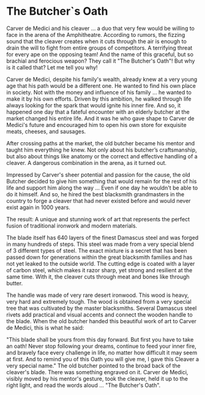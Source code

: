 # The Butcher\`s Oath

Carver de Medici and his cleaver ... a duo that very few would be willing to face in the arena of the Amphitheatre. According to rumors, the fizzing sound that the cleaver creates when it cuts through the air is enough to drain the will to fight from entire groups of competitors. A terrifying threat for every ape on the opposing team! And the name of this graceful, but so brachial and ferocious weapon? They call it "The Butcher's Oath"! But why is it called that? Let me tell you why!

&#x20;Carver de Medici, despite his family's wealth, already knew at a very young age that his path would be a different one. He wanted to find his own place in society. Not with the money and influence of his family ... he wanted to make it by his own efforts. Driven by this ambition, he walked through life always looking for the spark that would ignite his inner fire. And so, it happened one day that a fateful encounter with an elderly butcher at the market changed his entire life. And it was he who gave shape to Carver de Medici's future and encouraged him to open his own store for exquisite meats, cheeses, and sausages.

&#x20;After crossing paths at the market, the old butcher became his mentor and taught him everything he knew. Not only about his butcher’s craftsmanship, but also about things like anatomy or the correct and effective handling of a cleaver. A dangerous combination in the arena, as it turned out.

&#x20;Impressed by Carver's sheer potential and passion for the cause, the old Butcher decided to give him something that would remain for the rest of his life and support him along the way ... Even if one day he wouldn't be able to do it himself. And so, he hired the best blacksmith grandmasters in the country to forge a cleaver that had never existed before and would never exist again in 1000 years.

&#x20;The result: A unique and stunning work of art that represents the perfect fusion of traditional ironwork and modern materials.

&#x20;The blade itself has 640 layers of the finest Damascus steel and was forged in many hundreds of steps. This steel was made from a very special blend of 3 different types of steel. The exact mixture is a secret that has been passed down for generations within the great blacksmith families and has not yet leaked to the outside world. The cutting edge is coated with a layer of carbon steel, which makes it razor sharp, yet strong and resilient at the same time. With it, the cleaver cuts through meat and bones like through butter.

&#x20;The handle was made of very rare desert ironwood. This wood is heavy, very hard and extremely tough. The wood is obtained from a very special tree that was cultivated by the master blacksmiths. Several Damascus steel rivets add practical and visual accents and connect the wooden handle to the blade. When the old butcher handed this beautiful work of art to Carver de Medici, this is what he said:&#x20;

"This blade shall be yours from this day forward. But first you have to take an oath! Never stop following your dreams, continue to feed your inner fire, and bravely face every challenge in life, no matter how difficult it may seem at first. And to remind you of this Oath you will give me, I gave this Cleaver a very special name." The old butcher pointed to the broad back of the cleaver's blade. There was something engraved on it. Carver de Medici, visibly moved by his mentor's gesture, took the cleaver, held it up to the right light, and read the words aloud ... "The Butcher's Oath".
